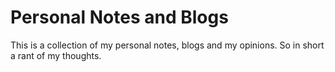 # Personal Notes and Blogs

This is a collection of my personal notes, blogs and my opinions. So in short a rant of my thoughts.
